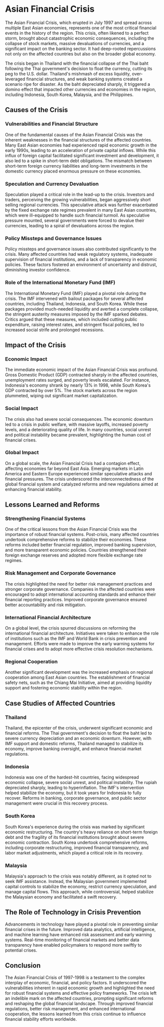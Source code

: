 # Asian Financial Crisis

The Asian Financial Crisis, which erupted in July 1997 and spread across multiple East Asian economies, represents one of the most critical financial events in the history of the region. This crisis, often likened to a perfect storm, brought about catastrophic economic consequences, including the collapse of stock markets, massive devaluations of currencies, and a significant impact on the banking sector. It had deep-rooted repercussions not only on the affected countries but also on the broader global economy.

The crisis began in Thailand with the financial collapse of the Thai baht following the Thai government's decision to float the currency, cutting its peg to the U.S. dollar. Thailand's mishmash of excess liquidity, over-leveraged financial structures, and weak banking systems created a scenario ripe for disaster. As the baht depreciated sharply, it triggered a domino effect that impacted other currencies and economies in the region, including Indonesia, South Korea, Malaysia, and the Philippines.

## Causes of the Crisis

### Vulnerabilities and Financial Structure

One of the fundamental causes of the Asian Financial Crisis was the inherent weaknesses in the financial structures of the affected countries. Many East Asian economies had experienced rapid economic growth in the early 1990s, leading to an acceleration of private capital inflows. While this influx of foreign capital facilitated significant investment and development, it also led to a spike in short-term debt obligations. The mismatch between short-term foreign currency liabilities and long-term investments in the domestic currency placed enormous pressure on these economies.

### Speculation and Currency Devaluation

Speculation played a critical role in the lead-up to the crisis. Investors and traders, perceiving the growing vulnerabilities, began aggressively short selling regional currencies. This speculative attack was further exacerbated by the fixed exchange rate regimes prevalent in many East Asian countries, which were ill-equipped to handle such financial turmoil. As speculative pressure mounted, several governments were forced to devalue their currencies, leading to a spiral of devaluations across the region.

### Policy Missteps and Governance Issues

Policy missteps and governance issues also contributed significantly to the crisis. Many affected countries had weak regulatory systems, inadequate supervision of financial institutions, and a lack of transparency in economic policies. These factors fostered an environment of uncertainty and distrust, diminishing investor confidence.

### Role of the International Monetary Fund (IMF)

The International Monetary Fund (IMF) played a pivotal role during the crisis. The IMF intervened with bailout packages for several affected countries, including Thailand, Indonesia, and South Korea. While these packages provided much-needed liquidity and averted a complete collapse, the stringent austerity measures imposed by the IMF sparked debates. Critics argued that these measures, which included cutting public expenditure, raising interest rates, and stringent fiscal policies, led to increased social strife and prolonged recessions.

## Impact of the Crisis

### Economic Impact

The immediate economic impact of the Asian Financial Crisis was profound. Gross Domestic Product (GDP) contracted sharply in the affected countries, unemployment rates surged, and poverty levels escalated. For instance, Indonesia's economy shrank by nearly 13% in 1998, while South Korea's GDP contracted by over 5%. The stock markets across the region plummeted, wiping out significant market capitalization.

### Social Impact

The crisis also had severe social consequences. The economic downturn led to a crisis in public welfare, with massive layoffs, increased poverty levels, and a deteriorating quality of life. In many countries, social unrest and political instability became prevalent, highlighting the human cost of financial crises.

### Global Impact

On a global scale, the Asian Financial Crisis had a contagion effect, affecting economies far beyond East Asia. Emerging markets in Latin America and Eastern Europe experienced similar speculative attacks and financial pressures. The crisis underscored the interconnectedness of the global financial system and catalyzed reforms and new regulations aimed at enhancing financial stability.

## Lessons Learned and Reforms

### Strengthening Financial Systems

One of the critical lessons from the Asian Financial Crisis was the importance of robust financial systems. Post-crisis, many affected countries undertook comprehensive reforms to stabilize their economies. These reforms included better financial regulation, improved banking supervision, and more transparent economic policies. Countries strengthened their foreign exchange reserves and adopted more flexible exchange rate regimes.

### Risk Management and Corporate Governance

The crisis highlighted the need for better risk management practices and stronger corporate governance. Companies in the affected countries were encouraged to adopt international accounting standards and enhance their financial reporting practices. Improved corporate governance ensured better accountability and risk mitigation.

### International Financial Architecture

On a global level, the crisis spurred discussions on reforming the international financial architecture. Initiatives were taken to enhance the role of institutions such as the IMF and World Bank in crisis prevention and management. Efforts were made to improve the early warning systems for financial crises and to adopt more effective crisis resolution mechanisms.

### Regional Cooperation

Another significant development was the increased emphasis on regional cooperation among East Asian countries. The establishment of financial safety nets, such as the Chiang Mai Initiative, aimed at providing liquidity support and fostering economic stability within the region.

## Case Studies of Affected Countries

### Thailand

Thailand, the epicenter of the crisis, underwent significant economic and financial reforms. The Thai government's decision to float the baht led to severe currency depreciation and an economic downturn. However, with IMF support and domestic reforms, Thailand managed to stabilize its economy, improve banking oversight, and enhance financial market regulations.

### Indonesia

Indonesia was one of the hardest-hit countries, facing widespread economic collapse, severe social unrest, and political instability. The rupiah depreciated sharply, leading to hyperinflation. The IMF's intervention helped stabilize the economy, but it took years for Indonesia to fully recover. Reforms in banking, corporate governance, and public sector management were crucial in this recovery process.

### South Korea

South Korea's experience during the crisis was marked by significant economic restructuring. The country's heavy reliance on short-term foreign debt and the fragility of its financial institutions brought about severe economic contraction. South Korea undertook comprehensive reforms, including corporate restructuring, improved financial transparency, and labor market adjustments, which played a critical role in its recovery.

### Malaysia

Malaysia's approach to the crisis was notably different, as it opted not to seek IMF assistance. Instead, the Malaysian government implemented capital controls to stabilize the economy, restrict currency speculation, and manage capital flows. This approach, while controversial, helped stabilize the Malaysian economy and facilitated a swift recovery.

## The Role of Technology in Crisis Prevention

Advancements in technology have played a pivotal role in preventing similar financial crises in the future. Improved data analytics, artificial intelligence, and machine learning have enhanced risk assessment and early warning systems. Real-time monitoring of financial markets and better data transparency have enabled policymakers to respond more swiftly to potential crises.

## Conclusion

The Asian Financial Crisis of 1997-1998 is a testament to the complex interplay of economic, financial, and policy factors. It underscored the vulnerabilities inherent in rapid economic growth and highlighted the need for robust financial systems and effective policy frameworks. The crisis left an indelible mark on the affected countries, prompting significant reforms and reshaping the global financial landscape. Through improved financial regulations, better risk management, and enhanced international cooperation, the lessons learned from this crisis continue to influence financial stability efforts worldwide.